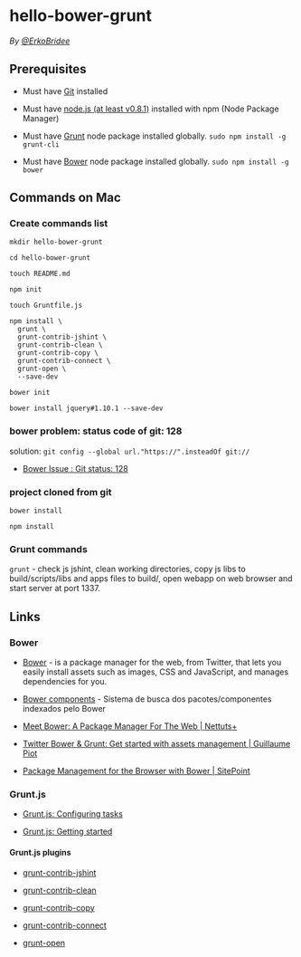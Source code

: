 # hello-bower-grunt

*By [@ErkoBridee](https://twitter.com/erkobridee)*

## Prerequisites

* Must have [Git](http://git-scm.com/) installed

* Must have [node.js (at least v0.8.1)](http://nodejs.org/) installed with npm (Node Package Manager)

* Must have [Grunt](https://github.com/gruntjs/grunt) node package installed globally.  `sudo npm install -g grunt-cli`

* Must have [Bower](https://github.com/bower/bower) node package installed globally.  `sudo npm install -g bower`


## Commands on Mac

### Create commands list

```
mkdir hello-bower-grunt

cd hello-bower-grunt

touch README.md

npm init

touch Gruntfile.js

npm install \
  grunt \
  grunt-contrib-jshint \
  grunt-contrib-clean \
  grunt-contrib-copy \
  grunt-contrib-connect \
  grunt-open \
  --save-dev

bower init

bower install jquery#1.10.1 --save-dev

```

### bower problem: status code of git: 128

solution: `git config --global url."https://".insteadOf git://`

* [Bower Issue : Git status: 128](https://github.com/bower/bower/issues/50)


### project cloned from git

```
bower install

npm install
```

### Grunt commands

`grunt` - check js jshint, clean working directories, copy js libs to build/scripts/libs and apps files to build/, open webapp on web browser and start server at port 1337.


## Links

### Bower

* [Bower](http://bower.io/) - is a package manager for the web, from Twitter, that lets you easily install assets such as images, CSS and JavaScript, and manages dependencies for you.

* [Bower components](http://sindresorhus.com/bower-components/) - Sistema de busca dos pacotes/componentes indexados pelo Bower

* [Meet Bower: A Package Manager For The Web | Nettuts+](http://net.tutsplus.com/tutorials/tools-and-tips/meet-bower-a-package-manager-for-the-web/)

* [Twitter Bower & Grunt: Get started with assets management | Guillaume Piot](http://gpiot.com/twitter-bower-grunt-get-started-with-assets-management/)

* [Package Management for the Browser with Bower | SitePoint](http://www.sitepoint.com/package-management-for-the-browser-with-bower/)

### Grunt.js

* [Grunt.js: Configuring tasks](http://gruntjs.com/configuring-tasks)

* [Grunt.js: Getting started](http://gruntjs.com/getting-started)

#### Grunt.js plugins

  * [grunt-contrib-jshint](https://github.com/gruntjs/grunt-contrib-jshint)

  * [grunt-contrib-clean](https://github.com/gruntjs/grunt-contrib-clean)

  * [grunt-contrib-copy](https://github.com/gruntjs/grunt-contrib-copy)

  * [grunt-contrib-connect](https://github.com/gruntjs/grunt-contrib-connect)

  * [grunt-open](https://github.com/onehealth/grunt-open)
